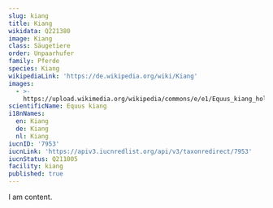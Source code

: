 ```yaml
---
slug: kiang
title: Kiang
wikidata: Q221380
image: Kiang
class: Säugetiere
order: Unpaarhufer
family: Pferde
species: Kiang
wikipediaLink: 'https://de.wikipedia.org/wiki/Kiang'
images:
  - >-
    https://upload.wikimedia.org/wikipedia/commons/e/e1/Equus_kiang_holdereri02.jpg
scientificName: Equus kiang
i18nNames:
  en: Kiang
  de: Kiang
  nl: Kiang
iucnID: '7953'
iucnLink: 'https://apiv3.iucnredlist.org/api/v3/taxonredirect/7953'
iucnStatus: Q211005
facility: kiang
published: true
---
```


I am content.
